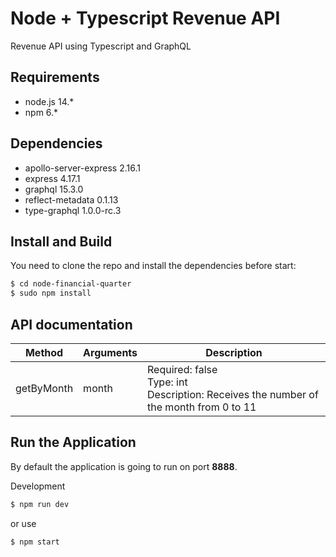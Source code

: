 # Node + Typescript Revenue API

Revenue API using Typescript and GraphQL

## Requirements

- node.js 14.*
- npm 6.*

## Dependencies

- apollo-server-express 2.16.1
- express 4.17.1
- graphql 15.3.0
- reflect-metadata 0.1.13
- type-graphql 1.0.0-rc.3

## Install and Build

You need to clone the repo and install the dependencies before start:

```sh
$ cd node-financial-quarter
$ sudo npm install
```
## API documentation

| Method        | Arguments | Description |
| ------------- | --------- | ----------- |
| getByMonth    | month     | Required: false<br>Type: int<br>Description: Receives the number of the month from 0  to 11|

## Run the Application

By default the application is going to run on port **8888**.  

Development

```sh
$ npm run dev
```

or use

```sh
$ npm start
```
